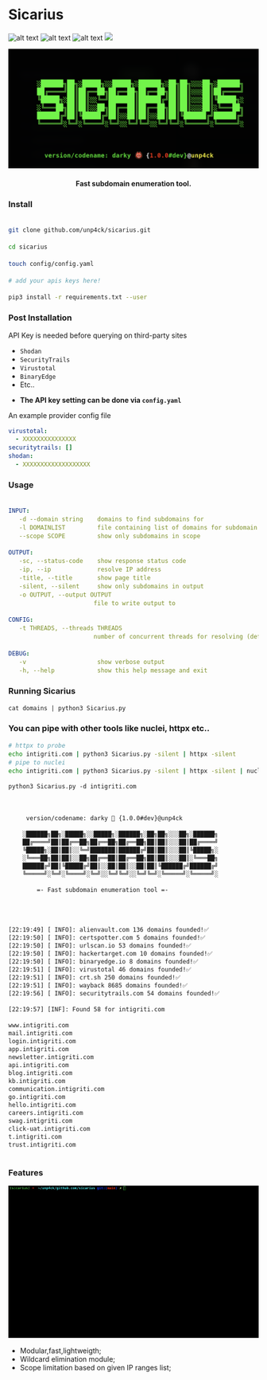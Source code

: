 
# Sicarius

![alt text](https://img.shields.io/github/stars/unp4ck/Sicarius "")
![alt text](https://img.shields.io/github/languages/top/unp4ck/Sicarius "")
![alt text](https://img.shields.io/github/license/unp4ck/Sicarius "")
<a href="https://twitter.com/unp4ck"><img src="https://img.shields.io/twitter/follow/unp4ck.svg?logo=twitter"></a>


![/static/banner.png](/static/banner.png)


<h4 align="center">Fast subdomain enumeration tool.</h4>

### Install
```bash

git clone github.com/unp4ck/sicarius.git

cd sicarius

touch config/config.yaml

# add your apis keys here!

pip3 install -r requirements.txt --user
```



### Post Installation

API Key is needed before querying on third-party sites 
* ```Shodan``` 
* ```SecurityTrails```
* ```Virustotal``` 
* ```BinaryEdge```
* Etc..

- **The API key setting can be done via `config.yaml`**

An example provider config file 

```yaml
virustotal:
  - XXXXXXXXXXXXXXX
securitytrails: []
shodan:
  - XXXXXXXXXXXXXXXXXXX
```

### Usage



```yaml

INPUT:
   -d --domain string    domains to find subdomains for
   -l DOMAINLIST         file containing list of domains for subdomain discovery
   --scope SCOPE         show only subdomains in scope

OUTPUT:
   -sc, --status-code    show response status code
   -ip, --ip             resolve IP address
   -title, --title       show page title
   -silent, --silent     show only subdomains in output
   -o OUTPUT, --output OUTPUT
                        file to write output to
   
CONFIG:
   -t THREADS, --threads THREADS
                        number of concurrent threads for resolving (default 50)

DEBUG:
   -v                    show verbose output
   -h, --help            show this help message and exit
```

### Running Sicarius
```console
cat domains | python3 Sicarius.py
```


### You can pipe with other tools like nuclei, httpx etc..

```bash
# httpx to probe
echo intigriti.com | python3 Sicarius.py -silent | httpx -silent 
# pipe to nuclei
echo intigriti.com | python3 Sicarius.py -silent | httpx -silent | nuclei -t <path_to_nuclei_templates>

```

```console
python3 Sicarius.py -d intigriti.com

 

	 version/codename: darky 👹 {1.0.0#dev}@unp4ck

	░██████╗██╗░█████╗░░█████╗░██████╗░██╗██╗░░░██╗░██████╗
	██╔════╝██║██╔══██╗██╔══██╗██╔══██╗██║██║░░░██║██╔════╝
	╚█████╗░██║██║░░╚═╝███████║██████╔╝██║██║░░░██║╚█████╗░
	░╚═══██╗██║██║░░██╗██╔══██║██╔══██╗██║██║░░░██║░╚═══██╗
	██████╔╝██║╚█████╔╝██║░░██║██║░░██║██║╚██████╔╝██████╔╝
	╚═════╝░╚═╝░╚════╝░╚═╝░░╚═╝╚═╝░░╚═╝╚═╝░╚═════╝░╚═════╝░

	    =- Fast subdomain enumeration tool =-




[22:19:49] [ INFO]: alienvault.com 136 domains founded!✅
[22:19:50] [ INFO]: certspotter.com 5 domains founded!✅
[22:19:50] [ INFO]: urlscan.io 53 domains founded!✅
[22:19:50] [ INFO]: hackertarget.com 10 domains founded!✅
[22:19:50] [ INFO]: binaryedge.io 8 domains founded!✅
[22:19:51] [ INFO]: virustotal 46 domains founded!✅
[22:19:51] [ INFO]: crt.sh 250 domains founded!✅
[22:19:51] [ INFO]: wayback 8685 domains founded!✅
[22:19:56] [ INFO]: securitytrails.com 54 domains founded!✅

[22:19:57] [INF]: Found 58 for intigriti.com

www.intigriti.com
mail.intigriti.com
login.intigriti.com
app.intigriti.com
newsletter.intigriti.com
api.intigriti.com
blog.intigriti.com
kb.intigriti.com
communication.intigriti.com
go.intigriti.com
hello.intigriti.com
careers.intigriti.com
swag.intigriti.com
click-uat.intigriti.com
t.intigriti.com
trust.intigriti.com


```

### Features

![/static/sc.gif](/static/sc.gif)

- Modular,fast,lightweigth;
- Wildcard elimination module;
- Scope limitation based on given IP ranges list;

